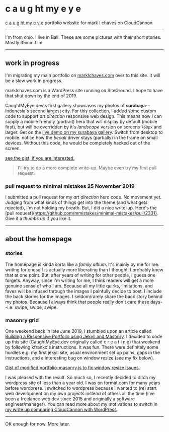 # c a u g ht my e y e
[c a u g ht my e y e](https://caughtmyeye.dev) portfolio website for mark l chaves on CloudCannon

---

I'm from ohio. I live in Bali. These are some pictures with their short stories. Mostly 35mm film.

---

## work in progress

I'm migrating my main portfolio on [marklchaves.com](https://marklchaves.com) over to this site. It will be a slow work in progress. 

marklchaves.com is a WordPress site running on SiteGround. I hope to have that shut down by the end of 2019.

CaughtMyEye.dev's first gallery showcases my photos of **surabaya**--Indonesia's second largest city. For this collection, I added some custom code to support _art direction_ responsive web design. This means now I can supply a mobile friendly (portrait) hero that will display by default (mobile first), but will be overridden by it's _landscape_ version on screens `768px` and larger. Get on the [live demo on my surabaya gallery](https://caughtmyeye.dev/photography/surabaya/). Switch from desktop to mobile. notice how the _becak_ driver stays (partially) in the frame on small devices. Without this code, he would be completely hacked out of the screen.

[see the gist, if you are interested.](https://gist.github.com/marklchaves/589cf392b5076d46b5fc0037bff7e74e)

> I'll try to do a more complete write-up. Maybe even try my first pull request.

### pull request to minimal mistakes 25 November 2019

I submitted a pull request for my _art direction_ hero code. No movement yet. Judging from what kinds of things get into the theme (and what gets rejected), I'm not holding my breath. But, I did a nice write-up. Here's the [pull request](https://github.com/mmistakes/minimal-mistakes/pull/2331}. Give it a _thumbs up_ if you like it.

---

## about the homepage

### stories

The homepage is kinda sorta like a _family album_. It's mainly by me for me. writing for oneself is actually more liberating than I thought. I probably knew that at one point. But, after years of writing for other people, I guess one forgets. Anyway, since i'm writing for me, I think readers will get a more genuine sense of who I am. Because all my little quirks, limitations, and faves will be infused through the images I painfully decide to post. I include the back stories for the images. I seldom/rarely share the back story behind my photos. Because I always think that people really don't care these days--i.e. swipe, swipe, swipe.

### masonry grid

One weekend back in late June 2019, I stumbled upon an article called [Building a Responsive Portfolio using Jekyll and Masonry](https://kfrankc.com/posts/2019/03/07/jekyll-masonry#result). I decided to code up this site (CaughtMyEye.dev originally called c r e a t i n g) that weekend by following kfrankc's instructions. It was fun. There were definitely some hurdles e.g. my first jekyll site, usual environment set up pains, gaps in the instructions, and a interesting bug on window resize (see my fix below).

[Gist of modified portfolio-masonry.js to fix window resize issues.](https://gist.github.com/marklchaves/bbd7f88032c67582774fe4f6343f6ff4)

I was pleased with the result. So much so, I recently decided to ditch my wordpress site of less than a year old. I was on format.com for many years before wordpress. I switched to wordpress because I wanted to (re) start web development on my own projects instead of others all the time (i've been a freelance web dev since 2015 and originally a software engineer/manager). You can read more about my motivations to switch in [my write up comparing CloudCannon with WordPress](https://medium.com/@marklchaves/cloudcannon-versus-wordpress-e0ff63fdb4c0).

---

OK enough for now. More later.
